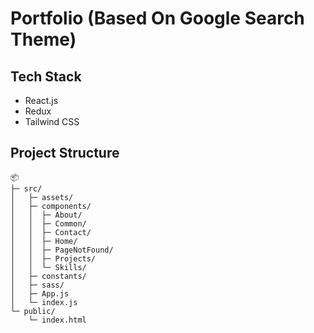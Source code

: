 # Portfolio (Based On Google Search Theme)

## Tech Stack 
- React.js
- Redux
- Tailwind CSS

## Project Structure
```
📦
├─ src/
│   ├─ assets/
│   ├─ components/
│   │  ├─ About/
│   │  ├─ Common/
│   │  ├─ Contact/
│   │  ├─ Home/
│   │  ├─ PageNotFound/
│   │  ├─ Projects/
│   │  └─ Skills/
│   ├─ constants/
│   ├─ sass/
│   ├─ App.js
│   └─ index.js
└─ public/
    └─ index.html

```
